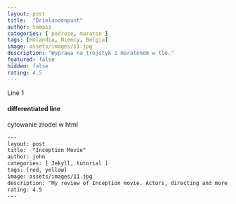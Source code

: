 ```yaml
---
layout: post
title:  "Drielandenpunt"
author: tomasz
categories: [ podroze, maraton ]
tags: [Holandia, Niemcy, Belgia]
image: assets/images/11.jpg
description: "Wyprawa na trojstyk z maratonem w tle."
featured: false
hidden: false
rating: 4.5
---
```


Line 1 

#### differentiated line

cytowanie zrodel w html

```html
---
layout: post
title:  "Inception Movie"
author: john
categories: [ Jekyll, tutorial ]
tags: [red, yellow]
image: assets/images/11.jpg
description: "My review of Inception movie. Actors, directing and more."
rating: 4.5
---
```
